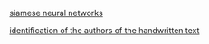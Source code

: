 [siamese neural networks](https://scholar.google.com/scholar?hl=en&as_sdt=0%2C5&q=siamese+neural+networks+&btnG=)

[identification of the authors of the handwritten text](https://scholar.google.com/scholar?hl=en&as_sdt=0%2C5&q=identification+of+the+authors+of+the+handwritten+text&btnG=)
